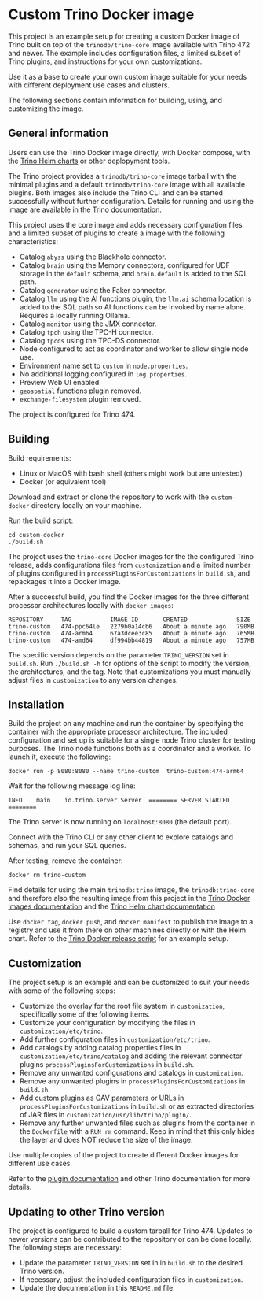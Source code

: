 # Custom Trino Docker image

This project is an example setup for creating a custom Docker image of Trino
built on top of the `trinodb/trino-core` image available with Trino 472 and
newer. The example includes configuration files, a limited subset of Trino
plugins, and instructions for your own customizations.

Use it as a base to create your own custom image suitable for your needs with
different deployment use cases and clusters. 

The following sections contain information for building, using, and customizing
the image.

## General information

Users can use the Trino Docker image directly, with Docker compose, with the
[Trino Helm charts](https://trinodb.github.io/charts/) or other deplopyment
tools.

The Trino project provides a `trinodb/trino-core` image tarball with the minimal
plugins and a default `trinodb/trino-core` image with all available plugins.
Both images also include the Trino CLI and can be started successfully without
further configuration. Details for running and using the image are available in
the
[Trino documentation](https://trino.io/docs/current/installation/containers.html).

This project uses the core image and adds necessary configuration files and a
limited subset of plugins to create a image with the following characteristics:

* Catalog `abyss` using the Blackhole connector.
* Catalog `brain` using the Memory connectors, configured for UDF storage in the
  `default` schema, and `brain.default` is added to the SQL path.
* Catalog `generator` using the Faker connector.
* Catalog `llm` using the AI functions plugin, the `llm.ai` schema location is
  added to the SQL path so AI functions can be invoked by name alone. Requires a
  locally running Ollama.
* Catalog `monitor` using the JMX connector.
* Catalog `tpch` using the TPC-H connector.
* Catalog `tpcds` using the TPC-DS connector.
* Node configured to act as coordinator and worker to allow single node use.
* Environment name set to `custom` in `node.properties`.
* No additional logging configured in `log.properties`.
* Preview Web UI enabled.
* `geospatial` functions plugin removed.
* `exchange-filesystem` plugin removed.

The project is configured for Trino 474.

## Building

Build requirements:

* Linux or MacOS with bash shell (others might work but are untested)
* Docker (or equivalent tool)

Download and extract or clone the repository to work with the `custom-docker`
directory locally on your machine.

Run the build script:

```shell
cd custom-docker
./build.sh
```

The project uses the `trino-core` Docker images for the the configured Trino
release, adds configurations files from `customization` and a limited number of
plugins configured in `processPluginsForCustomizations` in `build.sh`, and
repackages it into a Docker image.

After a successful build, you find the Docker images for the three different
processor architectures locally with `docker images`:

```
REPOSITORY     TAG           IMAGE ID       CREATED              SIZE
trino-custom   474-ppc64le   2279b0a14cb6   About a minute ago   790MB
trino-custom   474-arm64     67a3dcee3c85   About a minute ago   765MB
trino-custom   474-amd64     df994bb44819   About a minute ago   757MB
```

The specific version depends on the parameter `TRINO_VERSION` set in `build.sh`.
Run `./build.sh -h` for options of the script to modify the version, the
architectures, and the tag. Note that customizations you must manually adjust
files in `customization` to any version changes.

## Installation

Build the project on any machine and run the container by specifying the
container with the appropriate processor architecture. The included
configuration and set up is suitable for a single node Trino cluster for testing
purposes. The Trino node functions both as a coordinator and a worker. To launch
it, execute the following:

```shell
docker run -p 8080:8080 --name trino-custom  trino-custom:474-arm64
```

Wait for the following message log line:

```
INFO	main	io.trino.server.Server	======== SERVER STARTED ========
```

The Trino server is now running on `localhost:8080` (the default port).

Connect with the Trino CLI or any other client to explore catalogs and schemas,
and run your SQL queries.

After testing, remove the container:

```shell
docker rm trino-custom
```

Find details for using the main `trinodb:trino` image, the `trinodb:trino-core`
and therefore also the resulting image from this project in the [Trino Docker
images
documentation](https://trino.io/docs/current/installation/containers.html) and
the [Trino Helm chart documentation](https://trinodb.github.io/charts/)

Use `docker tag`, `docker push`, and `docker manifest` to publish the image to a
registry and use it from there on other machines directly or with the Helm
chart. Refer to the [Trino Docker release
script](https://github.com/trinodb/release-scripts/blob/master/trino-docker.sh)
for an example setup.

## Customization

The project setup is an example and can be customized to suit your needs with
some of the following steps:

* Customize the overlay for the root file system in `customization`,
  specifically some of the following items.
* Customize your configuration by modifying the files in
  `customization/etc/trino`.
* Add further configuration files in `customization/etc/trino`.
* Add catalogs by adding catalog properties files in
  `customization/etc/trino/catalog` and adding the relevant connector plugins
  `processPluginsForCustomizations` in `build.sh`.
* Remove any unwanted configurations and catalogs in `customization`. 
* Remove any unwanted plugins in `processPluginsForCustomizations` in `build.sh`.
* Add custom plugins as GAV parameters or URLs in
  `processPluginsForCustomizations` in `build.sh` or as extracted directories of
  JAR files in `customization/usr/lib/trino/plugin/`.
* Remove any further unwanted files such as plugins from the container in the
  `Dockerfile` with a `RUN rm` command. Keep in mind that this only hides the
  layer and does NOT reduce the size of the image.

Use multiple copies of the project to create different Docker images for
different use cases.

Refer to the [plugin
documentation](https://trino.io/docs/current/installation/plugins.html) and
other Trino documentation for more details.

## Updating to other Trino version

The project is configured to build a custom tarball for Trino 474. Updates to
newer versions can be contributed to the repository or can be done locally. The
following steps are necessary:

* Update the parameter `TRINO_VERSION` set in  in `build.sh` to the desired
  Trino version.
* If necessary, adjust the included configuration files in `customization`.
* Update the documentation in this `README.md` file.
